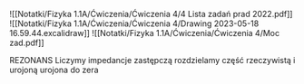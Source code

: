 ![[Notatki/Fizyka 1.1A/Ćwiczenia/Ćwiczenia 4/4 Lista zadań prad 2022.pdf]]
![[Notatki/Fizyka 1.1A/Ćwiczenia/Ćwiczenia 4/Drawing 2023-05-18 16.59.44.excalidraw]]
![[Notatki/Fizyka 1.1A/Ćwiczenia/Ćwiczenia 4/Moc zad.pdf]]

REZONANS
Liczymy impedancje zastępczą
rozdzielamy część rzeczywistą i urojoną
urojona do zera